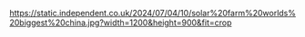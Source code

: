 https://static.independent.co.uk/2024/07/04/10/solar%20farm%20worlds%20biggest%20china.jpg?width=1200&height=900&fit=crop
